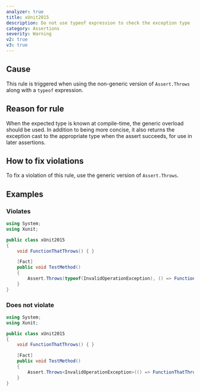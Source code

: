 ```yaml
---
analyzer: true
title: xUnit2015
description: Do not use typeof expression to check the exception type
category: Assertions
severity: Warning
v2: true
v3: true
---
```


## Cause

This rule is triggered when using the non-generic version of `Assert.Throws` along with a `typeof` expression.

## Reason for rule

When the expected type is known at compile-time, the generic overload should be used. In addition to being more concise, it also returns the exception cast to the appropriate type when the assert succeeds, for use in later assertions.

## How to fix violations

To fix a violation of this rule, use the generic version of `Assert.Throws`.

## Examples

### Violates

```csharp
using System;
using Xunit;

public class xUnit2015
{
    void FunctionThatThrows() { }

    [Fact]
    public void TestMethod()
    {
        Assert.Throws(typeof(InvalidOperationException), () => FunctionThatThrows());
    }
}
```

### Does not violate

```csharp
using System;
using Xunit;

public class xUnit2015
{
    void FunctionThatThrows() { }

    [Fact]
    public void TestMethod()
    {
        Assert.Throws<InvalidOperationException>(() => FunctionThatThrows());
    }
}
```
